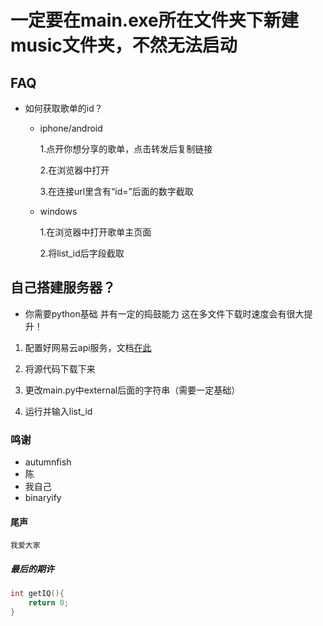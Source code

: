 # 一定要在main.exe所在文件夹下新建music文件夹，不然无法启动
## FAQ
- 如何获取歌单的id？

    - iphone/android
        
        1.点开你想分享的歌单，点击转发后复制链接
        
        2.在浏览器中打开

        3.在连接url里含有“id=”后面的数字截取

    - windows
        
        1.在浏览器中打开歌单主页面
        
        2.将list_id后字段截取

## 自己搭建服务器？
- 你需要python基础 并有一定的捣鼓能力 这在多文件下载时速度会有很大提升！


1. 配置好网易云api服务，文档[在此](https://binaryify.github.io/NeteaseCloudMusicApi/)

1. 将源代码下载下来

2. 更改main.py中external后面的字符串（需要一定基础）

3. 运行并输入list_id

### 鸣谢
- autumnfish
- 陈
- 我自己
- binaryify
#### 尾声
    我爱大家
#####  最后的期许
```c
int getIQ(){
    return 0;
}
```
